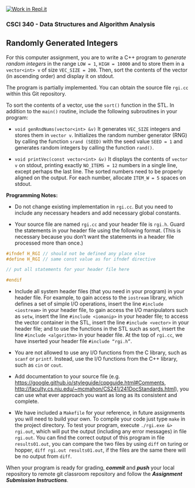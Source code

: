 [![Work in Repl.it](https://classroom.github.com/assets/work-in-replit-14baed9a392b3a25080506f3b7b6d57f295ec2978f6f33ec97e36a161684cbe9.svg)](https://classroom.github.com/online_ide?assignment_repo_id=3057893&assignment_repo_type=AssignmentRepo)
### CSCI 340 - Data Structures and Algorithm Analysis
                  
## Randomly Generated Integers

For this computer assignment, you are to write a C++ program to *generate random integers* in the range `LOW = 1`, `HIGH = 10000` and to store them in a `vector<int> v` of size `VEC_SIZE = 200`. Then, sort the contents of the vector (in ascending order) and display it on stdout.
  
The program is partially implemented. You can obtain the source file `rgi.cc` within this Git repository.

To sort the contents of a vector, use the `sort()` function in the STL. In addition to the `main()` routine, include the following subroutines in your program:

- `void genRndNums(vector<int> &v)` It generates `VEC_SIZE` integers and stores them in `vector v`. Initializes the random number generator (RNG) by calling the function `srand (SEED)` with the seed value `SEED = 1` and generates random integers by calling the function `rand()`.

- `void printVec(const vector<int> &v)` It displays the contents of `vector v` on stdout, printing exactly `NO_ITEMS = 12` numbers in a single line, except perhaps the last line. The sorted numbers need to be properly aligned on the output. For each number, allocate `ITEM_W = 5` spaces on stdout.

**Programming Notes:**

- Do not change existing implementation in `rgi.cc`. But you need to include any necessary headers and add necessary global constants. 

- Your source file are named `rgi.cc` and your header file is `rgi.h`. Guard the statements in your header file using the following format. (This is necessary because you don’t want the statements in a header file processed more than once.)

```c++
#ifndef H_RGI // should not be defined any place else 
#define H_RGI // same const value as for ifndef directive

// put all statements for your header file here

#endif
```

- Include all system header files (that you need in your program) in your header file. For example, to gain access to the `iostream` library, which defines a set of simple I/O operations, insert the line `#include <iostream>` in your header file, to gain access the I/O manipulators such as `setw`, insert the line `#include <iomanip>` in your header file; to access the vector container in the STL, insert the line `#include <vector>` in your header file; and to use the functions in the STL such as sort, insert the line `#include <algorithm>` in your header file. At the top of `rgi.cc`, we have inserted your header file `#include “rgi.h”`.
 
* You are not allowed to use any I/O functions from the C library, such as `scanf` or `printf`. Instead, use the I/O functions from the C++ library, such as `cin` or `cout`.

* Add documentation to your source file (e.g. https://google.github.io/styleguide/cppguide.html#Comments, http://faculty.cs.niu.edu/~mcmahon/CS241/241DocStandards.html), you can use what ever approach you want as long as its consistent and complete.

* We have included a `Makefile` for your reference, in future assignments you will need to build your own. To compile your code just type `make` in the project directory. To test your program, execute `./rgi.exe &> rgi.out`, which will put the output (including any error messages) in file `rgi.out`. You can find the correct output of this program in file `results01.out`, you can compare the two files by using `diff` on turing or hopper, `diff rgi.out results01.out`, if the files are the same there will be no output from `diff`.

When your program is ready for grading, ***commit*** and ***push*** your local repository to remote git classroom repository and follow the _**Assignment Submission Instructions**_. 

